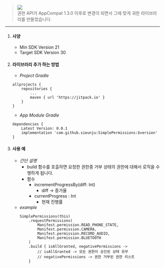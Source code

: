 > [![](https://jitpack.io/v/sieunju/SimplePermissions.svg)](https://jitpack.io/#sieunju/SimplePermissions)   
> 권한 API가 AppCompat 1.3.0 이후로 변경이 되면서 그에 맞게 궈한 라이브러리를 만들었습니다.   

---


1. #### 사양
    - Min SDK Version 21
    - Target SDK Version 30

2. #### 라이브러리 추가 하는 방법
    - *Project Gradle*
    ~~~
    allprojects {
	    repositories {
		    ...
		    maven { url 'https://jitpack.io' }
	    }
    }
    ~~~
    - *App Module Gradle*
    ~~~
    dependencies {
    	Latest Version: 0.0.1
    	implementation 'com.github.sieunju:SimplePermissions:$version'
    }
    ~~~

3. #### 사용 예
    - *간단 설명*
        - build 함수를 호출하면 요청한 권한중 거부 상태의 권한에 대해서 로직을 수행하게 됩니다.
        - 함수
            - incrementProgressBy(diff: Int)
                - diff -> 증가율
            - currentProgress : Int
                - 현재 진행률
    - *example*
        ~~~
        SimplePermissions(this)
            .requestPermissions(
                Manifest.permission.READ_PHONE_STATE,
                Manifest.permission.CAMERA,
                Manifest.permission.RECORD_AUDIO,
                Manifest.permission.BLUETOOTH
            )
            .build { isAllGranted, negativePermissions ->
                // isAllGranted -> 모든 권한이 승인된 상태 유무
                // negativePermissions -> 권한 거부된 권한 리스트
            }
        ~~~
